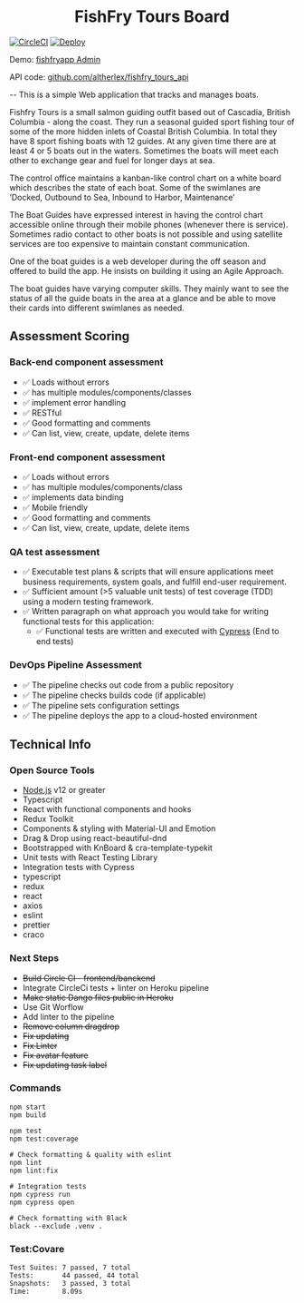 <h1 align="center">FishFry Tours Board</h1>

[![CircleCI](https://circleci.com/gh/altherlex/fishfry_tours_app/tree/master.svg?style=svg)](https://circleci.com/gh/altherlex/fishfry_tours_app/tree/master)
[![Deploy](https://www.herokucdn.com/deploy/button.svg)](https://fishfryapp.herokuapp.com/api/)

Demo: [fishfryapp Admin](https://fishfryapp.herokuapp.com/backdoor/)

API code: [github.com/altherlex/fishfry_tours_api](https://github.com/altherlex/fishfry_tours_api)

--
This is a simple Web application that tracks and manages boats.

Fishfry Tours is a small salmon guiding outfit based out of Cascadia, British Columbia - along the coast. They run a seasonal guided sport fishing tour of some of the more hidden inlets of Coastal British Columbia. In total they have 8 sport fishing boats with 12 guides.  At any given time there are at least 4 or 5 boats out in the waters. Sometimes the boats will meet each other to exchange gear and fuel for longer days at sea. 
 
The control office maintains a kanban-like control chart on a white board which describes the state of each boat. Some of the swimlanes are ‘Docked, Outbound to Sea, Inbound to Harbor, Maintenance’ 
 
The Boat Guides have expressed interest in having the control chart accessible online through their mobile phones (whenever there is service). Sometimes radio contact to other boats is not possible and using satellite services are too expensive to maintain constant communication. 
 
One of the boat guides is a web developer during the off season and offered to build the app. He insists on building it using an Agile Approach. 
 
The boat guides have varying computer skills. They mainly want to see the status of all the guide boats in the area at a glance and be able to move their cards into different swimlanes as needed.

## Assessment Scoring

### Back-end component assessment
- :white_check_mark: Loads without errors
- :white_check_mark: has multiple modules/components/classes
- :white_check_mark: implement error handling
- :white_check_mark: RESTful
- :white_check_mark: Good formatting and comments
- :white_check_mark: Can list, view, create, update, delete items

### Front-end component assessment
- :white_check_mark: Loads without errors
- :white_check_mark: has multiple modules/components/class
- :white_check_mark: implements data binding
- :white_check_mark: Mobile friendly
- :white_check_mark: Good formatting and comments
- :white_check_mark: Can list, view, create, update, delete items

### QA test assessment
- :white_check_mark: Executable test plans & scripts that will ensure applications meet business requirements, system goals, and fulfill end-user requirement.
- :white_check_mark: Sufficient amount (>5 valuable unit tests) of test coverage (TDD) using a modern testing framework.
- :white_check_mark: Written paragraph on what approach you would take for writing functional tests for this application:
  - :white_check_mark: Functional tests are written and executed with [Cypress](https://www.cypress.io/) (End to end tests)

### DevOps Pipeline Assessment
- :white_check_mark: The pipeline checks out code from a public repository
- :white_check_mark: The pipeline checks builds code (if applicable)
- :white_check_mark: The pipeline sets configuration settings
- :white_check_mark: The pipeline deploys the app to a cloud-hosted environment


## Technical Info

### Open Source Tools

- [Node.js](https://nodejs.org) v12 or greater
- Typescript
- React with functional components and hooks
- Redux Toolkit
- Components & styling with Material-UI and Emotion
- Drag & Drop using react-beautiful-dnd
- Bootstrapped with KnBoard & cra-template-typekit
- Unit tests with React Testing Library
- Integration tests with Cypress
- typescript
- redux
- react
- axios
- eslint
- prettier
- craco


### Next Steps

- <strike>Build Circle CI - frontend/banckend</strike>
- Integrate CircleCi tests + linter on Heroku pipeline
- <strike>Make static Dango files public in Heroku</strike>
- Use Git Worflow
- Add linter to the pipeline
- <strike>Remove column dragdrop</strike>
- <strike>Fix updating</strike>
- <strike>Fix Linter</strike>
- <strike>Fix avatar feature</strike>
- <strike>Fix updating task label</strike>


### Commands

```shell
npm start
npm build

npm test
npm test:coverage

# Check formatting & quality with eslint
npm lint
npm lint:fix

# Integration tests
npm cypress run
npm cypress open

# Check formatting with Black
black --exclude .venv .
```

### Test:Covare

```shell
Test Suites: 7 passed, 7 total
Tests:       44 passed, 44 total
Snapshots:   3 passed, 3 total
Time:        8.09s
```
